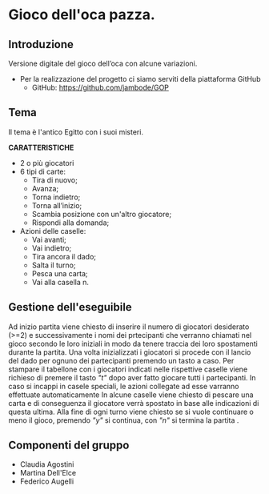 # Gioco dell'oca pazza.


## Introduzione

Versione digitale del gioco dell’oca con alcune variazioni.
* Per la realizzazione del progetto ci siamo serviti della piattaforma GitHub
   * GitHub:  <https://github.com/jambode/GOP>

## Tema

Il tema è l'antico Egitto con i suoi misteri.  

**CARATTERISTICHE**
 * 2 o più giocatori
 * 6 tipi di carte:
   *  Tira di nuovo;
   *  Avanza;
   *  Torna indietro;
   *  Torna all’inizio;
   *  Scambia posizione con un'altro giocatore;
   *  Rispondi alla domanda;
 * Azioni delle caselle:
   *  Vai avanti;
   *  Vai indietro;
   *  Tira ancora il dado;
   *  Salta il turno;
   *  Pesca una carta;
   *  Vai alla casella n.
   
  ## Gestione dell'eseguibile

  Ad inizio partita viene chiesto di inserire il numero di giocatori desiderato (>=2) e successivamente i 
  nomi dei prtecipanti che verranno chiamati nel gioco secondo le loro iniziali in modo da tenere traccia dei loro spostamenti 
  durante   la partita.
  Una volta inizializzati i giocatori si procede con il lancio del dado per ognuno dei partecipanti premendo un tasto a caso. 
  Per stampare il tabellone con i giocatori indicati nelle rispettive caselle viene richieso di premere il tasto *_"t"_* dopo aver 
  fatto giocare tutti i partecipanti. 
  In caso si incappi in casele speciali, le azioni collegate ad esse varranno effettuate automaticamente
  In alcune caselle viene chiesto di pescare una carta e di conseguenza il giocatore verrà spostato in base alle indicazioni 
  di questa ultima.
  Alla fine di ogni turno viene chiesto se si vuole continuare o meno il gioco, premendo _"y"_ si continua,  con _"n"_ si termina
  la partita .
  
  ## Componenti del gruppo
  * Claudia Agostini
  * Martina Dell'Elce
  * Federico Augelli
